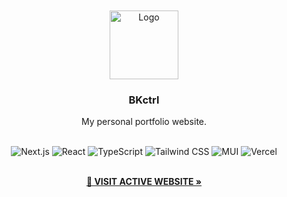 <!-- PROJECT LOGO -->
<div align="center" id="readme-top">
  <a href="https://github.com/bkctrl/bkctrl-portfolio">
    <br /><br />
    <img src="https://bkctrl.s3.ca-central-1.amazonaws.com/bkctrl-logo.png" alt="Logo" width="110" height="110">
  </a>

<h3 align="center">BKctrl</h3>
  <p align="center">
    My personal portfolio website.
<br /><br />

![Next.js](https://img.shields.io/badge/Next-black?style=for-the-badge&logo=next.js&logoColor=white)
![React](https://img.shields.io/badge/react-%2320232a.svg?style=for-the-badge&logo=react&logoColor=%2361DAFB)
![TypeScript](https://img.shields.io/badge/typescript-%23007ACC.svg?style=for-the-badge&logo=typescript&logoColor=white)
![Tailwind CSS](https://img.shields.io/badge/tailwindcss-%2338B2AC.svg?style=for-the-badge&logo=tailwind-css&logoColor=white)
![MUI](https://img.shields.io/badge/MUI-%230081CB.svg?style=for-the-badge&logo=mui&logoColor=white)
![Vercel](https://img.shields.io/badge/vercel-%23000000.svg?style=for-the-badge&logo=vercel&logoColor=white)
    
<br />
   <a href="https://bkctrl.ca" target="_blank"><strong>🔗 VISIT ACTIVE WEBSITE »</strong></a>
    <br />
    <br />
  </p>
</div> 
